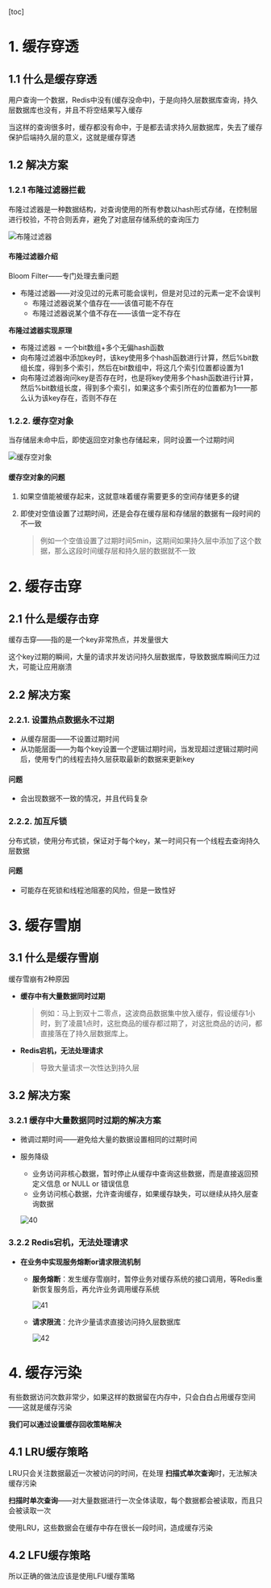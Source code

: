 [toc]

# 1. 缓存穿透

## 1.1 什么是缓存穿透

用户查询一个数据，Redis中没有(缓存没命中)，于是向持久层数据库查询，持久层数据库也没有，并且不将空结果写入缓存

当这样的查询很多时，缓存都没有命中，于是都去请求持久层数据库，失去了缓存保护后端持久层的意义，这就是缓存穿透

## 1.2 解决方案

### 1.2.1 布隆过滤器拦截

布隆过滤器是一种数据结构，对查询使用的所有参数以hash形式存储，在控制层进行校验，不符合则丢弃，避免了对底层存储系统的查询压力

![布隆过滤器](D:\桌面\Notes\Notes\数据库\Redis\p\布隆过滤器.png)

#### 布隆过滤器介绍

Bloom Filter——专门处理去重问题

* 布隆过滤器——对没见过的元素可能会误判，但是对见过的元素一定不会误判
  * 布隆过滤器说某个值存在——该值可能不存在
  * 布隆过滤器说某个值不存在——该值一定不存在

**布隆过滤器实现原理**

* 布隆过滤器 = 一个bit数组+多个无偏hash函数
* 向布隆过滤器中添加key时，该key使用多个hash函数进行计算，然后%bit数组长度，得到多个索引，然后在bit数组中，将这几个索引位置都设置为1
* 向布隆过滤器询问key是否存在时，也是将key使用多个hash函数进行计算，然后%bit数组长度，得到多个索引，如果这多个索引所在的位置都为1——那么认为该key存在，否则不存在



### 1.2.2. 缓存空对象

当存储层未命中后，即使返回空对象也存储起来，同时设置一个过期时间

![缓存空对象](D:\桌面\Notes\Notes\数据库\Redis\p\缓存空对象.png)

#### **缓存空对象的问题**

1. 如果空值能被缓存起来，这就意味着缓存需要更多的空间存储更多的键

2. 即使对空值设置了过期时间，还是会存在缓存层和存储层的数据有一段时间的不一致

   > 例如一个空值设置了过期时间5min，这期间如果持久层中添加了这个数据，那么这段时间缓存层和持久层的数据就不一致

# 2. 缓存击穿

## 2.1 什么是缓存击穿

缓存击穿——指的是一个key非常热点，并发量很大

这个key过期的瞬间，大量的请求并发访问持久层数据库，导致数据库瞬间压力过大，可能让应用崩溃

## 2.2 解决方案

### 2.2.1. 设置热点数据永不过期

* 从缓存层面——不设置过期时间
* 从功能层面——为每个key设置一个逻辑过期时间，当发现超过逻辑过期时间后，使用专门的线程去持久层获取最新的数据来更新key

#### 问题

* 会出现数据不一致的情况，并且代码复杂

### 2.2.2. 加互斥锁

分布式锁，使用分布式锁，保证对于每个key，某一时间只有一个线程去查询持久层数据

#### 问题

* 可能存在死锁和线程池阻塞的风险，但是一致性好



# 3. 缓存雪崩

## 3.1 什么是缓存雪崩

缓存雪崩有2种原因

* **缓存中有大量数据同时过期**

  >例如：马上到双十二零点，这波商品数据集中放入缓存，假设缓存1小时，到了凌晨1点时，这批商品的缓存都过期了，对这批商品的访问，都直接落在了持久层数据库上。

* **Redis宕机，无法处理请求**

  > 导致大量请求一次性达到持久层

## 3.2 解决方案

### 3.2.1 缓存中大量数据同时过期的解决方案

* 微调过期时间——避免给大量的数据设置相同的过期时间

* 服务降级

  * 业务访问非核心数据，暂时停止从缓存中查询这些数据，而是直接返回预定义信息 or NULL or 错误信息
  * 业务访问核心数据，允许查询缓存，如果缓存缺失，可以继续从持久层查询数据

  ![40](p/40.png)

### 3.2.2 Redis宕机，无法处理请求

* **在业务中实现服务熔断or请求限流机制**

  * **服务熔断**：发生缓存雪崩时，暂停业务对缓存系统的接口调用，等Redis重新恢复服务后，再允许业务调用缓存系统

    ![41](p/41.png)

  * **请求限流**：允许少量请求直接访问持久层数据库

    ![42](p/42.png)



# 4. 缓存污染

有些数据访问次数非常少，如果这样的数据留在内存中，只会白白占用缓存空间——这就是缓存污染

**我们可以通过设置缓存回收策略解决**

## 4.1 LRU缓存策略

LRU只会关注数据最近一次被访问的时间，在处理 **扫描式单次查询**时，无法解决缓存污染

**扫描时单次查询**——对大量数据进行一次全体读取，每个数据都会被读取，而且只会被读取一次

使用LRU，这些数据会在缓存中存在很长一段时间，造成缓存污染



## 4.2 LFU缓存策略

所以正确的做法应该是使用LFU缓存策略



